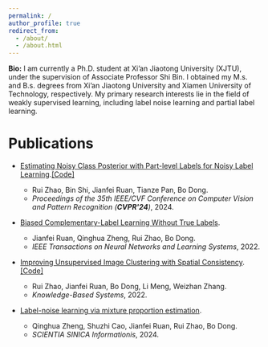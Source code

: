 ```yaml
---
permalink: /
author_profile: true
redirect_from: 
  - /about/
  - /about.html
---
```


**Bio:** I am currently a Ph.D. student at Xi’an Jiaotong University (XJTU), under the supervision of Associate Professor Shi Bin. I obtained my M.s. and B.s. degrees from Xi’an Jiaotong University and Xiamen University of Technology, respectively. My primary research interests lie in the field of weakly supervised learning, including label noise learning and partial label learning.

# Publications

- [Estimating Noisy Class Posterior with Part-level Labels for Noisy Label Learning](https://openaccess.thecvf.com/content/CVPR2024/html/Zhao_Estimating_Noisy_Class_Posterior_with_Part-level_Labels_for_Noisy_Label_CVPR_2024_paper.html).[[Code]](https://github.com/RyanZhaoIc/PLM)
  - Rui Zhao, Bin Shi, Jianfei Ruan, Tianze Pan, Bo Dong.
  - *Proceedings of the 35th IEEE/CVF Conference on Computer Vision and Pattern Recognition (**CVPR'24**)*, 2024.
 
- [Biased Complementary-Label Learning Without True Labels](https://ieeexplore.ieee.org/abstract/document/9836971).
  - Jianfei Ruan, Qinghua Zheng, Rui Zhao, Bo Dong.
  - *IEEE Transactions on Neural Networks and Learning Systems*, 2022.

- [Improving Unsupervised Image Clustering with Spatial Consistency](https://www.sciencedirect.com/science/article/abs/pii/S0950705122003094).[[Code]](https://github.com/RyanZhaoIc/SCC)
  - Rui Zhao, Jianfei Ruan, Bo Dong, Li Meng, Weizhan Zhang.
  - *Knowledge-Based Systems*, 2022.

- [Label-noise learning via mixture proportion estimation](https://www.sciengine.com/SSI/doi/10.1360/SSI-2023-0126;JSESSIONID=56461d0e-8a30-489b-848c-a0d9391d89d8).
  - Qinghua Zheng, Shuzhi Cao, Jianfei Ruan, Rui Zhao, Bo Dong.
  - *SCIENTIA SINICA Informationis*, 2024.
